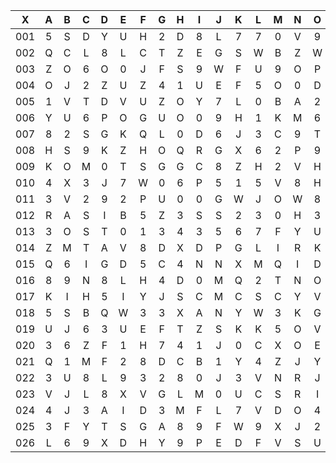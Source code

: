 |X|A|B|C|D|E|F|G|H|I|J|K|L|M|N|O|P|Q|R|S|T|U|V|W|X|Y|Z|
|:-------:|:-------:|:-------:|:-------:|:-------:|:-------:|:-------:|:-------:|:-------:|:-------:|:-------:|:-------:|:-------:|:-------:|:-------:|:-------:|:-------:|:-------:|:-------:|:-------:|:-------:|:-------:|:-------:|:-------:|:-------:|:-------:|:-------:|
|001|5|S|D|Y|U|H|2|D|8|L|7|7|0|V|9|L|V|3|1|U|R|P|X|2|V|V|
|002|Q|C|L|8|L|C|T|Z|E|G|S|W|B|Z|W|8|C|L|Q|X|T|X|8|R|N|8|
|003|Z|O|6|O|0|J|F|S|9|W|F|U|9|O|P|J|5|K|8|I|M|N|J|P|F|G|
|004|O|J|2|Z|U|Z|4|1|U|E|F|5|O|0|D|F|P|E|E|U|V|M|E|H|O|S|
|005|1|V|T|D|V|U|Z|O|Y|7|L|0|B|A|2|C|M|V|Q|3|B|5|V|S|N|J|
|006|Y|U|6|P|O|G|U|O|0|9|H|1|K|M|6|N|E|F|N|H|G|C|1|P|8|O|
|007|8|2|S|G|K|Q|L|0|D|6|J|3|C|9|T|5|X|C|B|N|F|C|L|L|S|H|
|008|H|S|9|K|Z|H|O|Q|R|G|X|6|2|P|9|M|M|W|0|V|M|B|J|F|E|0|
|009|K|O|M|0|T|S|G|G|C|8|Z|H|2|V|H|2|5|N|M|Y|C|8|0|F|A|Z|
|010|4|X|3|J|7|W|0|6|P|5|1|5|V|8|H|Y|Y|R|3|Y|8|1|M|W|W|2|
|011|3|V|2|9|2|P|U|0|0|G|W|J|O|W|8|V|B|E|H|D|0|O|6|5|3|7|
|012|R|A|S|I|B|5|Z|3|S|S|2|3|0|H|3|X|A|V|E|3|4|S|V|6|N|9|
|013|3|O|S|T|0|1|3|4|3|5|6|7|F|Y|U|R|E|L|W|7|A|8|D|7|U|L|
|014|Z|M|T|A|V|8|D|X|D|P|G|L|I|R|K|3|9|Z|I|Q|2|K|3|M|B|3|
|015|Q|6|I|G|D|5|C|4|N|N|X|M|Q|I|D|0|D|4|N|N|U|B|L|C|N|E|
|016|8|9|N|8|L|H|4|D|0|M|Q|2|T|N|O|R|D|5|1|0|1|9|9|9|W|6|
|017|K|I|H|5|I|Y|J|S|C|M|C|S|C|Y|V|E|A|Z|U|3|P|1|3|U|3|R|
|018|5|S|B|Q|W|3|3|X|A|N|Y|W|3|K|G|1|2|Z|1|Z|O|B|1|Q|8|N|
|019|U|J|6|3|U|E|F|T|Z|S|K|K|5|O|V|S|Y|3|3|3|8|T|U|P|8|C|
|020|3|6|Z|F|1|H|7|4|1|J|0|C|X|O|E|V|L|F|S|T|Y|D|F|M|0|Y|
|021|Q|1|M|F|2|8|D|C|B|1|Y|4|Z|J|Y|K|M|U|I|Z|E|Z|2|R|W|A|
|022|3|U|8|L|9|3|2|8|0|J|3|V|N|R|J|I|4|C|4|P|8|Y|8|7|V|I|
|023|V|J|L|8|X|V|G|L|M|0|U|C|S|R|I|I|G|9|C|K|0|P|6|F|X|7|
|024|4|J|3|A|I|D|3|M|F|L|7|V|D|O|4|1|Y|W|B|5|Q|O|W|X|W|B|
|025|3|F|Y|T|S|G|A|8|9|F|W|9|X|J|2|3|V|C|8|R|S|K|P|E|K|R|
|026|L|6|9|X|D|H|Y|9|P|E|D|F|V|S|U|1|3|T|S|U|L|7|B|M|X|W|